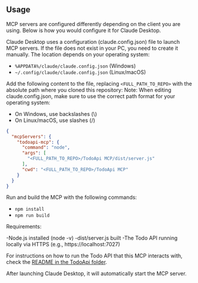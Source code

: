 ## Usage

MCP servers are configured differently depending on the client you are using. Below is how you would configure it for Claude Desktop.

Claude Desktop uses a configuration (claude.config.json) file to launch MCP servers. If the file does not exist in your PC, you need to create it manually. The location depends on your operating system:

- `%APPDATA%/claude/claude.config.json` (Windows)
- `~/.config/claude/claude.config.json` (Linux/macOS)

Add the following content to the file, replacing `<FULL_PATH_TO_REPO>` with the absolute path where you cloned this repository:
Note: When editing claude.config.json, make sure to use the correct path format for your operating system:
- On Windows, use backslashes (\\)
- On Linux/macOS, use slashes (/)

```json
{
  "mcpServers": {
    "todoapi-mcp": {
      "command": "node",
      "args": [
        "<FULL_PATH_TO_REPO>/TodoApi MCP/dist/server.js"
      ],
      "cwd": "<FULL_PATH_TO_REPO>/TodoApi MCP"
    }
  }
}
```

Run and build the MCP with the following commands:
- `npm install`
- `npm run build`

Requirements:

-Node.js installed (node -v)
-dist/server.js built
-The Todo API running locally via HTTPS (e.g., https://localhost:7027) 

For instructions on how to run the Todo API that this MCP interacts with, check the [README in the TodoApi folder](../TodoApi/README.md).


After launching Claude Desktop, it will automatically start the MCP server.





